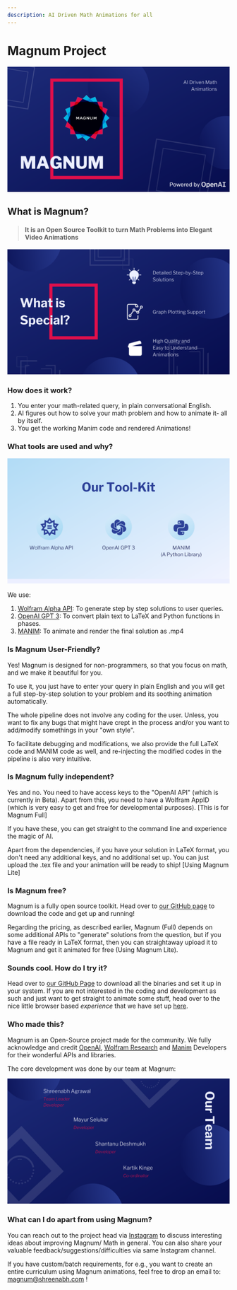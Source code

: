 ```yaml
---
description: AI Driven Math Animations for all
---
```


# Magnum Project

![MAGNUM- AI Driven Math](.gitbook/assets/blue-and-purple-company-animated-presentation-1-.png)

## What is Magnum?

> #### It is an Open Source Toolkit to turn Math Problems into Elegant Video Animations

![What is Special?](.gitbook/assets/blue-and-purple-company-animated-presentation-2-.png)

### How does it work?

1. You enter your math-related query, in plain conversational English.
2. AI figures out how to solve your math problem and how to animate it- all by itself.
3. You get the working Manim code and rendered Animations!

### What tools are used and why?

![Tool Kit](.gitbook/assets/blue-and-purple-company-animated-presentation-5-.png)

We use:

1. [Wolfram Alpha API](https://products.wolframalpha.com/api/): To generate step by step solutions to user queries.
2. [OpenAI GPT 3](https://beta.openai.com/): To convert plain text to LaTeX and Python functions in phases.
3. [MANIM](https://github.com/3b1b/manim): To animate and render the final solution as .mp4

### Is Magnum User-Friendly?

Yes! Magnum is designed for non-programmers, so that you focus on math, and we make it beautiful for you. 

To use it, you just have to enter your query in plain English and you will get a full step-by-step solution to your problem and its soothing animation automatically. 

The whole pipeline does not involve any coding for the user. Unless, you want to fix any bugs that might have crept in the process and/or you want to add/modify somethings in your "own style".

To facilitate debugging and modifications, we also provide the full LaTeX code and MANIM code as well, and re-injecting the modified codes in the pipeline is also very intuitive.

### Is Magnum fully independent?

Yes and no. You need to have access keys to the "OpenAI API" \(which is currently in Beta\). Apart from this, you need to have a Wolfram AppID \(which is very easy to get and free for developmental purposes\). \[This is for Magnum Full\]

If you have these, you can get straight to the command line and experience the magic of AI.

Apart from the dependencies, if you have your solution in LaTeX format, you don't need any additional keys, and no additional set up. You can just upload the .tex file and your animation will be ready to ship! \[Using Magnum Lite\]

### Is Magnum free?

Magnum is a fully open source toolkit. Head over to [our GitHub page](https://github.com/Magnum-Math/Magnum) to download the code and get up and running!  
  
Regarding the pricing, as described earlier, Magnum \(Full\) depends on some additional APIs to "generate" solutions from the question, but if you have a file ready in LaTeX format, then you can straightaway upload it to Magnum and get it animated for free \(Using Magnum Lite\).

### Sounds cool. How do I try it?

Head over to [our GitHub Page](https://github.com/Magnum-Math/Magnum) to download all the binaries and set it up in your system. If you are not interested in the coding and development as such and just want to get straight to animate some stuff, head over to the nice little browser based _experience_ that we have set up [here](https://colab.research.google.com/drive/1Vhyx39pztGeVthKrBZZRGVroEYMwh4T5?usp=sharing). 

### Who made this?

Magnum is an Open-Source project made for the community. We fully acknowledge and credit [OpenAI](https://openai.com/), [Wolfram Research](https://wolframalpha.com/) and [Manim](https://github.com/3b1b/manim) Developers for their wonderful APIs and libraries. 

The core development was done by our team at Magnum:

![](.gitbook/assets/blue-and-purple-company-animated-presentation-4-.png)

### What can I do apart from using Magnum?

You can reach out to the project head via [Instagram](https://instagram.com/golden_math_/) to discuss interesting ideas about improving Magnum/ Math in general. You can also share your valuable feedback/suggestions/difficulties via same Instagram channel. 

If you have custom/batch requirements, for e.g., you want to create an entire curriculum using Magnum animations, feel free to drop an email to: magnum@shreenabh.com !

